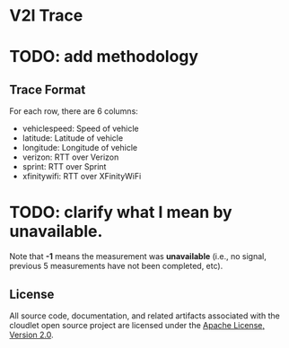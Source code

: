 # V2I Trace


# TODO: add methodology 

## Trace Format
For each row, there are 6 columns:
* vehiclespeed: Speed of vehicle
* latitude: Latitude of vehicle
* longitude: Longitude of vehicle
* verizon: RTT over Verizon
* sprint: RTT over Sprint
* xfinitywifi: RTT over XFinityWiFi

# TODO: clarify what I mean by unavailable.
Note that **-1** means the measurement was **unavailable** (i.e., no signal,
previous 5 measurements have not been completed, etc).

## License
All source code, documentation, and related artifacts associated with the
cloudlet open source project are licensed under the [Apache License, Version
2.0](http://www.apache.org/licenses/LICENSE-2.0.html).
